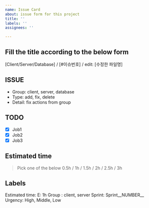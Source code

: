 ```yaml
---
name: Issue Card
about: issue form for this project
title: ''
labels: ''
assignees: ''

---
```


## Fill the title according to the below form
[Client/Server/Database] / [#이슈번호] / edit: [수정한 파일명]

## ISSUE
* Group: client, server, database
* Type: add, fix, delete
* Detail: fix actions from group

## TODO
- [x] Job1
- [x] Job2
- [x] Job3

## Estimated time
> Pick one of the below
> 0.5h / 1h / 1.5h / 2h / 2.5h / 3h

## Labels
Estimated time: E: 1h
Group : client, server
Sprint: Sprint__NUMBER__
Urgency: High, Middle, Low
